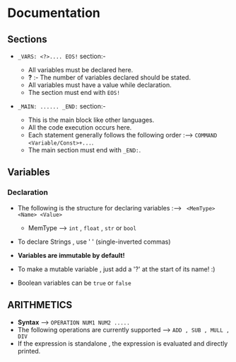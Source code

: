 # Documentation
<h2> Sections </h2>

- `_VARS: <?>.... EOS!` section:-
  - All variables must be declared here.
  - **?** :- The number of variables declared should be stated.
  - All variables must have a value while declaration.
  - The section must end with `EOS!`
 
    
- `_MAIN: ...... _END:` section:-
  - This is the main block like other languages.
  - All the code execution occurs here.
  - Each statement generally follows the following order :--> ``COMMAND <Variable/Const>+...``.
  - The main section must end with `_END:`.


<h2> Variables </h2>
<h3> Declaration </h3>

- The following is the structure for declaring variables :--> ` <MemType> <Name> <Value>`
    - MemType --> `int`  , `float` , `str` or `bool`

- To declare Strings , use ' ' (single-inverted commas)
- **Variables are immutable by default!**
- To make a mutable variable , just add a '?' at the start of its name! :)
- Boolean variables can be `true` or `false`

<h2> ARITHMETICS </h2>

- **Syntax** --> `OPERATION NUM1 NUM2 .....`
- The following operations are currently supported --> `ADD , SUB , MULL , DIV`
- If the expression is standalone , the expression is evaluated and directly printed.
